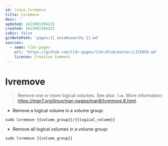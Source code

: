 ```yaml
---
id: linux.lvremove
title: Lvremove
desc: ''
updated: 1623965306225
created: 1623965306225
isDir: false
gitNotePath: 'pages/{{ noteHiearchy }}.md'
sources:
  - name: tldr-pages
    url: 'https://github.com/tldr-pages/tldr/blob/master/LICENSE.md'
    license: Creative Commons
---
```

# lvremove

> Remove one or more logical volumes.
> See also: `lvm`.
> More information: <https://man7.org/linux/man-pages/man8/lvremove.8.html>.

- Remove a logical volume in a volume group:

`sudo lvremove {{volume_group}}/{{logical_volume}}`

- Remove all logical volumes in a volume group:

`sudo lvremove {{volume_group}}`

